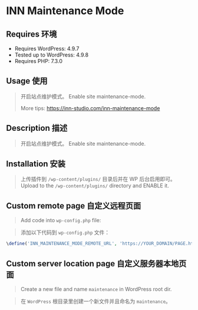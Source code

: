 # INN Maintenance Mode 

## Requires 环境

* Requires WordPress: 4.9.7
* Tested up to WordPress: 4.9.8
* Requires PHP: 7.3.0

## Usage 使用

> 开启站点维护模式。
> Enable site maintenance-mode.
>
> More tips: https://inn-studio.com/inn-maintenance-mode

## Description 描述

> 开启站点维护模式。
> Enable site maintenance-mode.

## Installation 安装

> 上传插件到 `/wp-content/plugins/` 目录后并在 WP 后台启用即可。
> Upload to the `/wp-content/plugins/` directory and ENABLE it.

## Custom remote page 自定义远程页面

> Add code into `wp-config.php` file: 

> 添加以下代码到 `wp-config.php` 文件：

```php
\define('INN_MAINTENANCE_MODE_REMOTE_URL', 'https://YOUR_DOMAIN/PAGE.html');
```

## Custom server location page 自定义服务器本地页面

> Create a new file and name `maintenance` in WordPress root dir.

> 在 `WordPress` 根目录里创建一个新文件并且命名为 `maintenance`。

